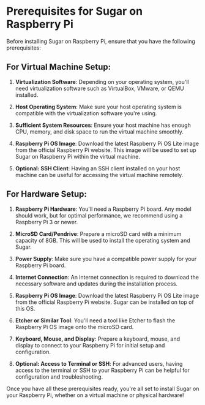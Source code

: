 # Prerequisites for Sugar on Raspberry Pi

Before installing Sugar on Raspberry Pi, ensure that you have the following prerequisites:

## For Virtual Machine Setup:

1. **Virtualization Software**: Depending on your operating system, you'll need virtualization software such as VirtualBox, VMware, or QEMU installed.

2. **Host Operating System**: Make sure your host operating system is compatible with the virtualization software you're using.

3. **Sufficient System Resources**: Ensure your host machine has enough CPU, memory, and disk space to run the virtual machine smoothly.

4. **Raspberry Pi OS Image**: Download the latest Raspberry Pi OS Lite image from the official Raspberry Pi website. This image will be used to set up Sugar on Raspberry Pi within the virtual machine.

5. **Optional: SSH Client**: Having an SSH client installed on your host machine can be useful for accessing the virtual machine remotely.

## For Hardware Setup:

1. **Raspberry Pi Hardware**: You'll need a Raspberry Pi board. Any model should work, but for optimal performance, we recommend using a Raspberry Pi 3 or newer.

2. **MicroSD Card/Pendrive**: Prepare a microSD card with a minimum capacity of 8GB. This will be used to install the operating system and Sugar.

3. **Power Supply**: Make sure you have a compatible power supply for your Raspberry Pi board.

4. **Internet Connection**: An internet connection is required to download the necessary software and updates during the installation process.

5. **Raspberry Pi OS Image**: Download the latest Raspberry Pi OS Lite image from the official Raspberry Pi website. Sugar can be installed on top of this OS.

6. **Etcher or Similar Tool**: You'll need a tool like Etcher to flash the Raspberry Pi OS image onto the microSD card.

7. **Keyboard, Mouse, and Display**: Prepare a keyboard, mouse, and display to connect to your Raspberry Pi for initial setup and configuration.

8. **Optional: Access to Terminal or SSH**: For advanced users, having access to the terminal or SSH to your Raspberry Pi can be helpful for configuration and troubleshooting.

Once you have all these prerequisites ready, you're all set to install Sugar on your Raspberry Pi, whether on a virtual machine or physical hardware!

